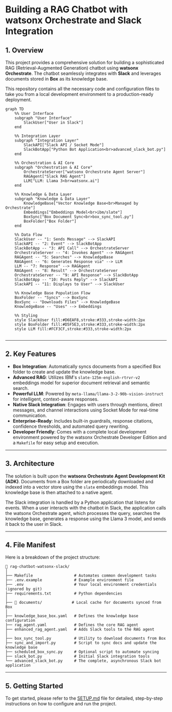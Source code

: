 # Building a RAG Chatbot with watsonx Orchestrate and Slack Integration

## 1. Overview

This project provides a comprehensive solution for building a sophisticated RAG (Retrieval-Augmented Generation) chatbot using **watsonx Orchestrate**. The chatbot seamlessly integrates with **Slack** and leverages documents stored in **Box** as its knowledge base.

This repository contains all the necessary code and configuration files to take you from a local development environment to a production-ready deployment.

```mermaid
graph TD
    %% User Interface
    subgraph "User Interface"
        SlackUser["User in Slack"]
    end

    %% Integration Layer
    subgraph "Integration Layer"
        SlackAPI["Slack API / Socket Mode"]
        SlackBotApp["Python Bot Application<br>advanced_slack_bot.py"]
    end

    %% Orchestration & AI Core
    subgraph "Orchestration & AI Core"
        OrchestrateServer["watsonx Orchestrate Agent Server"]
        RAGAgent["Slack RAG Agent"]
        LLM["LLM: Llama 3<br>watsonx.ai"]
    end

    %% Knowledge & Data Layer
    subgraph "Knowledge & Data Layer"
        KnowledgeBase["Vector Knowledge Base<br>Managed by Orchestrate"]
        Embeddings["Embeddings Model<br>ibm/slate"]
        BoxSync["Box Document Sync<br>box_sync_tool.py"]
        BoxFolder["Box Folder"]
    end

    %% Data Flow
    SlackUser -- "1: Sends Message" --> SlackAPI
    SlackAPI -- "2: Event" --> SlackBotApp
    SlackBotApp -- "3: API Call" --> OrchestrateServer
    OrchestrateServer -- "4: Invokes Agent" --> RAGAgent
    RAGAgent -- "5: Searches" --> KnowledgeBase
    RAGAgent -- "6: Generates Response via" --> LLM
    LLM -- "7: Response" --> RAGAgent
    RAGAgent -- "8: Result" --> OrchestrateServer
    OrchestrateServer -- "9: API Response" --> SlackBotApp
    SlackBotApp -- "10: Posts Reply" --> SlackAPI
    SlackAPI -- "11: Displays to User" --> SlackUser

    %% Knowledge Base Population Flow
    BoxFolder -- "Syncs" --> BoxSync
    BoxSync -- "Downloads Files" --> KnowledgeBase
    KnowledgeBase -- "Uses" --> Embeddings

    %% Styling
    style SlackUser fill:#D6EAF8,stroke:#333,stroke-width:2px
    style BoxFolder fill:#D5F5E3,stroke:#333,stroke-width:2px
    style LLM fill:#FCF3CF,stroke:#333,stroke-width:2px


```


---

## 2. Key Features

-   **Box Integration**: Automatically syncs documents from a specified Box folder to create and update the knowledge base.
-   **Advanced RAG**: Utilizes IBM's `slate-125m-english-rtrvr-v2` embeddings model for superior document retrieval and semantic search.
-   **Powerful LLM**: Powered by `meta-llama/llama-3-2-90b-vision-instruct` for intelligent, context-aware responses.
-   **Native Slack Integration**: Engages with users through mentions, direct messages, and channel interactions using Socket Mode for real-time communication.
-   **Enterprise-Ready**: Includes built-in guardrails, response citations, confidence thresholds, and automated query rewriting.
-   **Developer Friendly**: Comes with a complete local development environment powered by the watsonx Orchestrate Developer Edition and a `Makefile` for easy setup and execution.

---

## 3. Architecture

The solution is built upon the **watsonx Orchestrate Agent Development Kit (ADK)**. Documents from a Box folder are periodically downloaded and indexed into a vector store using the `slate` embeddings model. This knowledge base is then attached to a native agent.

The Slack integration is handled by a Python application that listens for events. When a user interacts with the chatbot in Slack, the application calls the watsonx Orchestrate agent, which processes the query, searches the knowledge base, generates a response using the Llama 3 model, and sends it back to the user in Slack.

---

## 4. File Manifest

Here is a breakdown of the project structure:

```
📁 rag-chatbot-watsonx-slack/
│
├── Makefile                  # Automates common development tasks
├── .env.example              # Example environment file
├── .env                      # Your local environment credentials (ignored by git)
├── requirements.txt          # Python dependencies
│
├── 📁 documents/             # Local cache for documents synced from Box
│
├── knowledge_base_box.yaml   # Defines the knowledge base configuration
├── rag_agent.yaml            # Defines the core RAG agent
├── enhanced_rag_agent.yaml   # Adds Slack tools to the RAG agent
│
├── box_sync_tool.py          # Utility to download documents from Box
├── sync_and_import.py        # Script to sync docs and update the knowledge base
├── scheduled_box_sync.py     # Optional script to automate syncing
├── slack_bot.py              # Initial Slack integration tools
└── advanced_slack_bot.py     # The complete, asynchronous Slack bot application
```

---

## 5. Getting Started

To get started, please refer to the [SETUP.md](./docs/SETUP.md) file for detailed, step-by-step instructions on how to configure and run the project.

